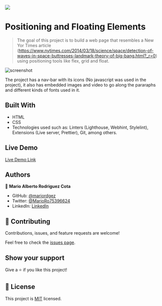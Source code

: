 ![](https://img.shields.io/badge/Microverse-blueviolet)

# Positioning and Floating Elements

> The goal of this project is to build a web page that resembles a New Yor Times article (https://www.nytimes.com/2014/03/18/science/space/detection-of-waves-in-space-buttresses-landmark-theory-of-big-bang.html?_r=0) using positioning tools like flex, grid and float. 

![screenshot](./app_screenshot.png)

The project has a nav-bar with its icons (No javascript was used in the project), it also has embedded images and video to go along the pararaphs and different kinds of fonts used in it.

## Built With

- HTML
- CSS
- Technologies used such as: Linters (Lighthouse, Webhint, Stylelint), Extensions (Live server, Prettier), Git, among others.

## Live Demo

[Live Demo Link](https://mariordgez.github.io/Project_1_HTML/)


## Authors

👤 **Mario Alberto Rodriguez Cota**

- GitHub: [@mariordgez](https://github.com/mariordgez)
- Twitter: [@MarioRo75396624](https://twitter.com/MarioRo75396624)
- LinkedIn: [LinkedIn](www.linkedin.com/in/mario-alberto-rodriguez-cota-a2860a205)



## 🤝 Contributing

Contributions, issues, and feature requests are welcome!

Feel free to check the [issues page](https://github.com/mariordgez/Project_1_HTML/issues).

## Show your support

Give a ⭐️ if you like this project!


## 📝 License

This project is [MIT](./MIT.md) licensed.
